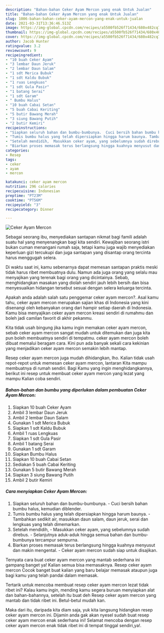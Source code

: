 ```yaml
---
description: "Bahan-bahan Ceker Ayam Mercon yang enak Untuk Jualan"
title: "Bahan-bahan Ceker Ayam Mercon yang enak Untuk Jualan"
slug: 1006-bahan-bahan-ceker-ayam-mercon-yang-enak-untuk-jualan
date: 2021-03-31T13:36:46.513Z
image: https://img-global.cpcdn.com/recipes/a5500fb526f71434/680x482cq70/ceker-ayam-mercon-foto-resep-utama.jpg
thumbnail: https://img-global.cpcdn.com/recipes/a5500fb526f71434/680x482cq70/ceker-ayam-mercon-foto-resep-utama.jpg
cover: https://img-global.cpcdn.com/recipes/a5500fb526f71434/680x482cq70/ceker-ayam-mercon-foto-resep-utama.jpg
author: Jacob Hunter
ratingvalue: 3.2
reviewcount: 9
recipeingredient:
- "10 buah Ceker Ayam"
- "3 lembar Daun Jeruk"
- "2 lembar Daun Salam"
- "1 sdt Merica Bubuk"
- "1 sdt Kaldu Bubuk"
- "1 ruas Lengkuas"
- "1 sdt Gula Pasir"
- "1 batang Serai"
- "1 sdt Garam"
- " Bumbu Halus"
- "10 buah Cabai Setan"
- "5 buah Cabai Keriting"
- "5 butir Bawang Merah"
- "3 siung Bawang Putih"
- "2 butir Kemiri"
recipeinstructions:
- "Siapkan seluruh bahan dan bumbu-bumbunya.  Cuci bersih bahan bumbu halus, kemudian diblender."
- "Tumis bumbu halus yang telah dipersiapkan hingga harum baunya. Tambahkan sedikit air, masukkan daun salam, daun jeruk, serai dan lengkuas yang telah dimemarkan."
- "Setelah mendidih,  Masukkan ceker ayam, yang sebelumnya sudah direbus. Selanjutnya aduk-aduk hingga semua bahan dan bumbu-bumbunya tercampur sempurna."
- "Biarkan proses memasak terus berlangsung hingga kuahnya menyusut dan makin mengental.  Ceker ayam mercon sudah siap untuk disajikan."
categories:
- Resep
tags:
- ceker
- ayam
- mercon

katakunci: ceker ayam mercon 
nutrition: 296 calories
recipecuisine: Indonesian
preptime: "PT23M"
cooktime: "PT56M"
recipeyield: "3"
recipecategory: Dinner

---
```



![Ceker Ayam Mercon](https://img-global.cpcdn.com/recipes/a5500fb526f71434/680x482cq70/ceker-ayam-mercon-foto-resep-utama.jpg)

Sebagai seorang ibu, menyediakan santapan nikmat bagi famili adalah suatu hal yang menyenangkan bagi kita sendiri. Kewajiban seorang istri bukan cuman menangani rumah saja, tetapi kamu juga wajib menyediakan keperluan gizi tercukupi dan juga santapan yang disantap orang tercinta harus menggugah selera.

Di waktu  saat ini, kamu sebenarnya dapat memesan santapan praktis meski tidak harus ribet membuatnya dulu. Namun ada juga orang yang selalu mau menyajikan yang terenak bagi orang yang dicintainya. Sebab, menghidangkan masakan yang diolah sendiri jauh lebih bersih dan bisa menyesuaikan hidangan tersebut sesuai dengan selera keluarga tercinta. 



Apakah anda adalah salah satu penggemar ceker ayam mercon?. Asal kamu tahu, ceker ayam mercon merupakan sajian khas di Indonesia yang kini disenangi oleh kebanyakan orang dari hampir setiap daerah di Indonesia. Kamu bisa menyajikan ceker ayam mercon kreasi sendiri di rumahmu dan boleh jadi camilan favorit di akhir pekanmu.

Kita tidak usah bingung jika kamu ingin memakan ceker ayam mercon, sebab ceker ayam mercon sangat mudah untuk ditemukan dan juga kita pun boleh membuatnya sendiri di tempatmu. ceker ayam mercon boleh dibuat memalui beragam cara. Kini pun ada banyak sekali cara kekinian yang menjadikan ceker ayam mercon semakin lebih mantap.

Resep ceker ayam mercon juga mudah dihidangkan, lho. Kalian tidak usah repot-repot untuk memesan ceker ayam mercon, lantaran Kita mampu membuatnya di rumah sendiri. Bagi Kamu yang ingin menghidangkannya, berikut ini resep untuk membuat ceker ayam mercon yang lezat yang mampu Kalian coba sendiri.

<!--inarticleads1-->

##### Bahan-bahan dan bumbu yang diperlukan dalam pembuatan Ceker Ayam Mercon:

1. Siapkan 10 buah Ceker Ayam
1. Ambil 3 lembar Daun Jeruk
1. Ambil 2 lembar Daun Salam
1. Gunakan 1 sdt Merica Bubuk
1. Siapkan 1 sdt Kaldu Bubuk
1. Ambil 1 ruas Lengkuas
1. Siapkan 1 sdt Gula Pasir
1. Ambil 1 batang Serai
1. Gunakan 1 sdt Garam
1. Siapkan  Bumbu Halus
1. Siapkan 10 buah Cabai Setan
1. Sediakan 5 buah Cabai Keriting
1. Gunakan 5 butir Bawang Merah
1. Siapkan 3 siung Bawang Putih
1. Ambil 2 butir Kemiri




<!--inarticleads2-->

##### Cara menyiapkan Ceker Ayam Mercon:

1. Siapkan seluruh bahan dan bumbu-bumbunya.  - Cuci bersih bahan bumbu halus, kemudian diblender.
1. Tumis bumbu halus yang telah dipersiapkan hingga harum baunya. - Tambahkan sedikit air, masukkan daun salam, daun jeruk, serai dan lengkuas yang telah dimemarkan.
1. Setelah mendidih,  - Masukkan ceker ayam, yang sebelumnya sudah direbus. - Selanjutnya aduk-aduk hingga semua bahan dan bumbu-bumbunya tercampur sempurna.
1. Biarkan proses memasak terus berlangsung hingga kuahnya menyusut dan makin mengental.  - Ceker ayam mercon sudah siap untuk disajikan.




Ternyata cara buat ceker ayam mercon yang mantab sederhana ini gampang banget ya! Kalian semua bisa memasaknya. Resep ceker ayam mercon Cocok banget buat kalian yang baru belajar memasak ataupun juga bagi kamu yang telah pandai dalam memasak.

Tertarik untuk mencoba membuat resep ceker ayam mercon lezat tidak ribet ini? Kalau kamu ingin, mending kamu segera buruan menyiapkan alat dan bahan-bahannya, setelah itu buat deh Resep ceker ayam mercon yang mantab dan tidak ribet ini. Betul-betul mudah kan. 

Maka dari itu, daripada kita diam saja, yuk kita langsung hidangkan resep ceker ayam mercon ini. Dijamin anda gak akan nyesel sudah buat resep ceker ayam mercon enak sederhana ini! Selamat mencoba dengan resep ceker ayam mercon enak tidak ribet ini di tempat tinggal sendiri,ya!.

